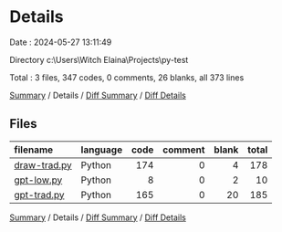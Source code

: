 # Details

Date : 2024-05-27 13:11:49

Directory c:\\Users\\Witch Elaina\\Projects\\py-test

Total : 3 files,  347 codes, 0 comments, 26 blanks, all 373 lines

[Summary](results.md) / Details / [Diff Summary](diff.md) / [Diff Details](diff-details.md)

## Files
| filename | language | code | comment | blank | total |
| :--- | :--- | ---: | ---: | ---: | ---: |
| [draw-trad.py](/draw-trad.py) | Python | 174 | 0 | 4 | 178 |
| [gpt-low.py](/gpt-low.py) | Python | 8 | 0 | 2 | 10 |
| [gpt-trad.py](/gpt-trad.py) | Python | 165 | 0 | 20 | 185 |

[Summary](results.md) / Details / [Diff Summary](diff.md) / [Diff Details](diff-details.md)